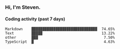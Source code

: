 ### Hi, I'm Steven.

#### Coding activity (past 7 days)
```
Markdown    ▓▓▓▓▓▓▓▓▓▓▓▓▓▓▓▓▓▓▓▓▓▓▓▓▓▓▓▓▓▓  74.65%
Text        ▓▓▓▓▓                           13.22%
other       ▓▓▓                              7.50%
TypeScript  ▓                                4.63%
```
